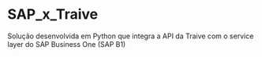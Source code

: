 # SAP_x_Traive
Solução desenvolvida em Python que integra a API da Traive com o service layer do SAP Business One (SAP B1)
